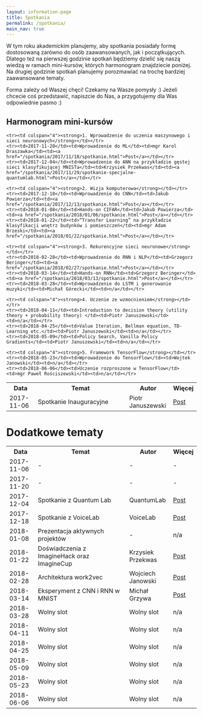 ```yaml
---
layout: information-page
title: Spotkania
permalink: /spotkania/
main_nav: true
---
```


W tym roku akademickim planujemy, aby spotkania posiadały formę dostosowaną zarówno do osób zaawansowanych, jak i początkujących.
Dlatego też na pierwszej godzinie spotkań będziemy dzielić się naszą wiedzą w ramach mini-kursów, których harmonogram znajdziecie
poniżej. Na drugiej godzinie spotkań planujemy porozmawiać na trochę bardziej zaawansowane tematy.

Forma zależy od Waszej chęci! Czekamy na Wasze pomysły :) Jeżeli chcecie coś przedstawić, napiszcie do Nas, a przygotujemy dla Was
odpowiednie pasmo :)

## Harmonogram mini-kursów

<table>
    <tr>
        <th style="width:15%;">Data</th>
        <th style="width:48%;">Temat</th>
        <th style="width:23%;">Autor</th>
        <th style="width:14%;">Więcej</th>
    </tr>
    <tr><td>2017-11-06</td><td>Spotkanie Inauguracyjne</td><td>Piotr Januszewski</td><td><a href="/spotkania/2017/11/08/spotkanie-inauguracyjne-podsumowanie.html">Post</a></td></tr>

    <tr><td colspan="4"><strong>1. Wprowadzenie do uczenia maszynowego i sieci neuronowych</strong></td></tr>
    <tr><td>2017-11-20</td><td>Wprowadzenie do ML</td><td>mgr Karol Draszawka</td><td><a href="/spotkania/2017/11/18/spotkanie.html">Post</a></td></tr>
    <tr><td>2017-12-04</td><td>Wprowadzenie do ANN na przykładzie gęstej sieci klasyfikującej MNISTa</td><td>Krzysiek Przekwas</td><td><a href="/spotkania/2017/11/29/spotkanie-specjalne-quantumlab.html">Post</a></td></tr>

    <tr><td colspan="4"><strong>2. Wizja komputerowa</strong></td></tr>
    <tr><td>2017-12-18</td><td>Wprowadzenie do CNN</td><td>Jakub Powierza</td><td><a href="/spotkania/2017/12/13/spotkanie.html">Post</a></td></tr>
    <tr><td>2018-01-08</td><td>Hands-on CIFAR</td><td>Jakub Powierza</td><td><a href="/spotkania/2018/01/06/spotkanie.html">Post</a></td></tr>
    <tr><td>2018-01-22</td><td>“Transfer Learning” na przykładzie klasyfikacji wnętrz budynków i pomieszczeń</td><td>mgr Adam Brzeski</td><td><a href="/spotkania/2018/01/22/spotkanie.html">Post</a></td></tr>

    <tr><td colspan="4"><strong>3. Rekurencyjne sieci neuronowe</strong></td></tr>
    <tr><td>2018-02-28</td><td>Wprowadzenie do RNN i NLP</td><td>Grzegorz Beringer</td><td><a href="/spotkania/2018/02/27/spotkanie.html">Post</a></td></tr>
    <tr><td>2018-03-14</td><td>Hands-on RNN</td><td>Grzegorz Beringer</td><td><a href="/spotkania/2018/03/13/spotkanie.html">Post</a></td></tr>
    <tr><td>2018-03-28</td><td>Wprowadzenie do LSTM i generowanie muzyki</td><td>Michał Górecki</td><td>n/a</td></tr>

    <tr><td colspan="4"><strong>4. Uczenie ze wzmocnieniem</strong></td></tr>
    <tr><td>2018-04-11</td><td>Introduction to decision theory (utility theory + probability theory) </td><td>Piotr Januszewski</td><td>n/a</td></tr>
    <tr><td>2018-04-25</td><td>Value Iteration, Bellman equation, TD-Learning etc.</td><td>Piotr Januszewski</td><td>n/a</td></tr>
    <tr><td>2018-05-09</td><td>Policy Search, Vanilla Policy Gradients</td><td>Piotr Januszewski</td><td>n/a</td></tr>

    <tr><td colspan="4"><strong>5. Framework TensorFlow</strong></td></tr>
    <tr><td>2018-05-23</td><td>Wprowadzenie do TensorFlow</td><td>Wojtek Janowski</td><td>n/a</td></tr>
    <tr><td>2018-06-06</td><td>Uczenie rozproszone w TensorFlow</td><td>mgr Paweł Rościszewski</td><td>n/a</td></tr>

</table>

# Dodatkowe tematy

<table>
    <tr>
        <th style="width:15%;">Data</th>
        <th style="width:48%;">Temat</th>
        <th style="width:23%;">Autor</th>
        <th style="width:14%;">Więcej</th>
    </tr>
    <tr><td>2017-11-06</td><td>-</td><td>-</td><td>-</td></tr>
    <tr><td>2017-11-20</td><td>-</td><td>-</td><td>-</td></tr>
    <tr><td>2017-12-04</td><td>Spotkanie z Quantum Lab</td><td>QuantumLab</td><td><a href="/spotkania/2017/11/29/spotkanie-specjalne-quantumlab.html">Post</a></td></tr>
    <tr><td>2017-12-18</td><td>Spotkanie z VoiceLab</td><td>VoiceLab</td><td><a href="/spotkania/2017/12/13/spotkanie.html">Post</a></td></tr>
    <tr><td>2018-01-08</td><td>Prezentacja aktywnych projektów</td><td>-</td><td>n/a</td></tr>
    <tr><td>2018-01-22</td><td>Doświadczenia z ImagineHack oraz ImagineCup</td><td>Krzysiek Przekwas</td><td><a href="/spotkania/2018/01/22/spotkanie.html">Post</a></td></tr>
    <tr><td>2018-02-28</td><td>Architektura work2vec</td><td>Wojciech Janowski</td><td><a href="/spotkania/2018/02/27/spotkanie.html">Post</a></td></tr>
    <tr><td>2018-03-14</td><td>Eksperyment z CNN i RNN w MNIST</td><td>Michał Grzywa</td><td><a href="/spotkania/2018/03/13/spotkanie.html">Post</a></td></tr>
    <tr><td>2018-03-28</td><td>Wolny slot</td><td>Wolny slot</td><td>n/a</td></tr>
    <tr><td>2018-04-11</td><td>Wolny slot</td><td>Wolny slot</td><td>n/a</td></tr>
    <tr><td>2018-04-25</td><td>Wolny slot</td><td>Wolny slot</td><td>n/a</td></tr>
    <tr><td>2018-05-09</td><td>Wolny slot</td><td>Wolny slot</td><td>n/a</td></tr>
    <tr><td>2018-05-23</td><td>Wolny slot</td><td>Wolny slot</td><td>n/a</td></tr>
    <tr><td>2018-06-06</td><td>Wolny slot</td><td>Wolny slot</td><td>n/a</td></tr>
</table>

